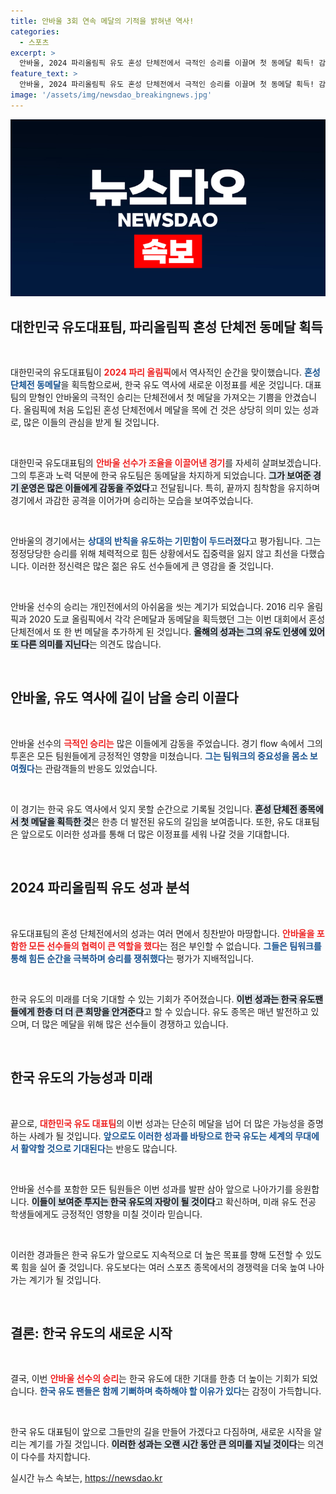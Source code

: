 ```yaml
---
title: 안바울 3회 연속 메달의 기적을 밝혀낸 역사!
categories:
  - 스포츠
excerpt: >
  안바울, 2024 파리올림픽 유도 혼성 단체전에서 극적인 승리를 이끌며 첫 동메달 획득! 감동의 순간이 펼쳐진 샹 드 마르스 아레나, 그의 투혼이 만들어낸 역사! 클릭으로 확인하세요!
feature_text: >
  안바울, 2024 파리올림픽 유도 혼성 단체전에서 극적인 승리를 이끌며 첫 동메달 획득! 감동의 순간이 펼쳐진 샹 드 마르스 아레나, 그의 투혼이 만들어낸 역사! 클릭으로 확인하세요!
image: '/assets/img/newsdao_breakingnews.jpg'
---
```


<p><img src="/assets/img/newsdao_breakingnews.jpg" alt="bookingtag 속보" /></p>

<h2 data-ke-size="size26">대한민국 유도대표팀, 파리올림픽 혼성 단체전 동메달 획득</h2>

<p data-ke-size="size16">&nbsp;</p>

<p>대한민국의 유도대표팀이 <b><span style="color: #ee2323;">2024 파리 올림픽</span></b>에서 역사적인 순간을 맞이했습니다. <b><span style="color: #1a5490;">혼성 단체전 동메달</span></b>을 획득함으로써, 한국 유도 역사에 새로운 이정표를 세운 것입니다. 대표팀의 맏형인 안바울의 극적인 승리는 단체전에서 첫 메달을 가져오는 기쁨을 안겼습니다. 올림픽에 처음 도입된 혼성 단체전에서 메달을 목에 건 것은 상당히 의미 있는 성과로, 많은 이들의 관심을 받게 될 것입니다.</p>

<p data-ke-size="size16">&nbsp;</p>

<p>대한민국 유도대표팀의 <b><span style="color: #ee2323;">안바울 선수가 조율을 이끌어낸 경기</span></b>를 자세히 살펴보겠습니다. 그의 투혼과 노력 덕분에 한국 유도팀은 동메달을 차지하게 되었습니다. <b><span style="background-color: #21538527;">그가 보여준 경기 운영은 많은 이들에게 감동을 주었다</span></b>고 전달됩니다. 특히, 끝까지 침착함을 유지하며 경기에서 과감한 공격을 이어가며 승리하는 모습을 보여주었습니다.</p>

<p data-ke-size="size16">&nbsp;</p>

<p>안바울의 경기에서는 <b><span style="color: #1a5490;">상대의 반칙을 유도하는 기민함이 두드러졌다</span></b>고 평가됩니다. 그는 정정당당한 승리를 위해 체력적으로 힘든 상황에서도 집중력을 잃지 않고 최선을 다했습니다. 이러한 정신력은 많은 젊은 유도 선수들에게 큰 영감을 줄 것입니다.</p>

<p data-ke-size="size16">&nbsp;</p>

<p>안바울 선수의 승리는 개인전에서의 아쉬움을 씻는 계기가 되었습니다. 2016 리우 올림픽과 2020 도쿄 올림픽에서 각각 은메달과 동메달을 획득했던 그는 이번 대회에서 혼성 단체전에서 또 한 번 메달을 추가하게 된 것입니다. <b><span style="background-color: #21538527;">올해의 성과는 그의 유도 인생에 있어 또 다른 의미를 지닌다</span></b>는 의견도 많습니다.</p>

<p data-ke-size="size16">&nbsp;</p>

<h2 data-ke-size="size26">안바울, 유도 역사에 길이 남을 승리 이끌다</h2>

<p data-ke-size="size16">&nbsp;</p>

<p>안바울 선수의 <b><span style="color: #ee2323;">극적인 승리는</span></b> 많은 이들에게 감동을 주었습니다. 경기 flow 속에서 그의 투혼은 모든 팀원들에게 긍정적인 영향을 미쳤습니다. <b><span style="color: #1a5490;">그는 팀워크의 중요성을 몸소 보여줬다</span></b>는 관람객들의 반응도 있었습니다. </p>

<p data-ke-size="size16">&nbsp;</p>

<p>이 경기는 한국 유도 역사에서 잊지 못할 순간으로 기록될 것입니다. <b><span style="background-color: #21538527;">혼성 단체전 종목에서 첫 메달을 획득한 것</span></b>은 한층 더 발전된 유도의 길임을 보여줍니다. 또한, 유도 대표팀은 앞으로도 이러한 성과를 통해 더 많은 이정표를 세워 나갈 것을 기대합니다.</p>

<p data-ke-size="size16">&nbsp;</p>

<h2 data-ke-size="size26">2024 파리올림픽 유도 성과 분석</h2>

<p data-ke-size="size16">&nbsp;</p>

<p>유도대표팀의 혼성 단체전에서의 성과는 여러 면에서 칭찬받아 마땅합니다. <b><span style="color: #ee2323;">안바울을 포함한 모든 선수들의 협력이 큰 역할을 했다</span></b>는 점은 부인할 수 없습니다. <b><span style="color: #1a5490;">그들은 팀워크를 통해 힘든 순간을 극복하며 승리를 쟁취했다</span></b>는 평가가 지배적입니다.</p>

<p data-ke-size="size16">&nbsp;</p>

<p>한국 유도의 미래를 더욱 기대할 수 있는 기회가 주어졌습니다. <b><span style="background-color: #21538527;">이번 성과는 한국 유도팬들에게 한층 더 더 큰 희망을 안겨준다</span></b>고 할 수 있습니다. 유도 종목은 매년 발전하고 있으며, 더 많은 메달을 위해 많은 선수들이 경쟁하고 있습니다.</p>

<p data-ke-size="size16">&nbsp;</p>

<h2 data-ke-size="size26">한국 유도의 가능성과 미래</h2>

<p data-ke-size="size16">&nbsp;</p>

<p>끝으로, <b><span style="color: #ee2323;">대한민국 유도 대표팀</span></b>의 이번 성과는 단순히 메달을 넘어 더 많은 가능성을 증명하는 사례가 될 것입니다. <b><span style="color: #1a5490;">앞으로도 이러한 성과를 바탕으로 한국 유도는 세계의 무대에서 활약할 것으로 기대된다</span></b>는 반응도 많습니다.</p>

<p data-ke-size="size16">&nbsp;</p>

<p>안바울 선수를 포함한 모든 팀원들은 이번 성과를 발판 삼아 앞으로 나아가기를 응원합니다. <b><span style="background-color: #21538527;">이들이 보여준 투지는 한국 유도의 자랑이 될 것이다</span></b>고 확신하며, 미래 유도 전공 학생들에게도 긍정적인 영향을 미칠 것이라 믿습니다.</p>

<p data-ke-size="size16">&nbsp;</p>

<p>이러한 경과들은 한국 유도가 앞으로도 지속적으로 더 높은 목표를 향해 도전할 수 있도록 힘을 실어 줄 것입니다. 유도보다는 여러 스포츠 종목에서의 경쟁력을 더욱 높여 나아가는 계기가 될 것입니다.</p>

<p data-ke-size="size16">&nbsp;</p>

<h2 data-ke-size="size26">결론: 한국 유도의 새로운 시작</h2>

<p data-ke-size="size16">&nbsp;</p>

<p>결국, 이번 <b><span style="color: #ee2323;">안바울 선수의 승리</span></b>는 한국 유도에 대한 기대를 한층 더 높이는 기회가 되었습니다. <b><span style="color: #1a5490;">한국 유도 팬들은 함께 기뻐하며 축하해야 할 이유가 있다</span></b>는 감정이 가득합니다. </p>

<p data-ke-size="size16">&nbsp;</p>

<p>한국 유도 대표팀이 앞으로 그들만의 길을 만들어 가겠다고 다짐하며, 새로운 시작을 알리는 계기를 가질 것입니다. <b><span style="background-color: #21538527;">이러한 성과는 오랜 시간 동안 큰 의미를 지닐 것이다</span></b>는 의견이 다수를 차지합니다. </p>
실시간 뉴스 속보는, <a href="https://newsdao.kr" rel="dofollow">https://newsdao.kr</a>


